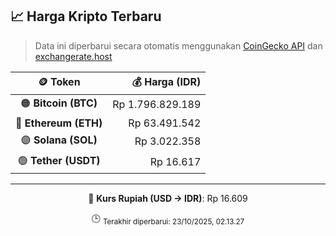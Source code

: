 

<!-- HARGA_KRIPTO -->
## 📈 Harga Kripto Terbaru

> Data ini diperbarui secara otomatis menggunakan [CoinGecko API](https://www.coingecko.com/) dan [exchangerate.host](https://exchangerate.host/)

<div align="center">

| 🪙 Token | 💰 Harga (IDR) |
|:------:|---------------:|
| 🟠 **Bitcoin (BTC)**   | Rp 1.796.829.189 |
| 🔵 **Ethereum (ETH)**  | Rp 63.491.542 |
| 🟣 **Solana (SOL)**    | Rp 3.022.358 |
| 🟢 **Tether (USDT)**   | Rp 16.617 |

---

💱 **Kurs Rupiah (USD → IDR)**: Rp 16.609

🕒 <sub>Terakhir diperbarui: 23/10/2025, 02.13.27</sub>

</div>
<!-- /HARGA_KRIPTO -->